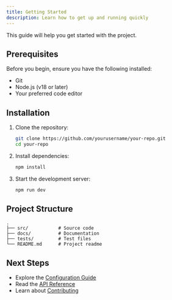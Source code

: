 ```yaml
---
title: Getting Started
description: Learn how to get up and running quickly
---
```


This guide will help you get started with the project.

## Prerequisites

Before you begin, ensure you have the following installed:

- Git
- Node.js (v18 or later)
- Your preferred code editor

## Installation

1. Clone the repository:
   ```bash
   git clone https://github.com/yourusername/your-repo.git
   cd your-repo
   ```

2. Install dependencies:
   ```bash
   npm install
   ```

3. Start the development server:
   ```bash
   npm run dev
   ```

## Project Structure

```
.
├── src/           # Source code
├── docs/          # Documentation
├── tests/         # Test files
└── README.md      # Project readme
```

## Next Steps

- Explore the [Configuration Guide](/guides/configuration/)
- Read the [API Reference](/reference/api/)
- Learn about [Contributing](/guides/contributing/)